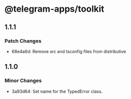 # @telegram-apps/toolkit

## 1.1.1

### Patch Changes

- 68e4a6d: Remove src and tsconfig files from distributive

## 1.1.0

### Minor Changes

- 3a93d64: Set name for the TypedError class.

